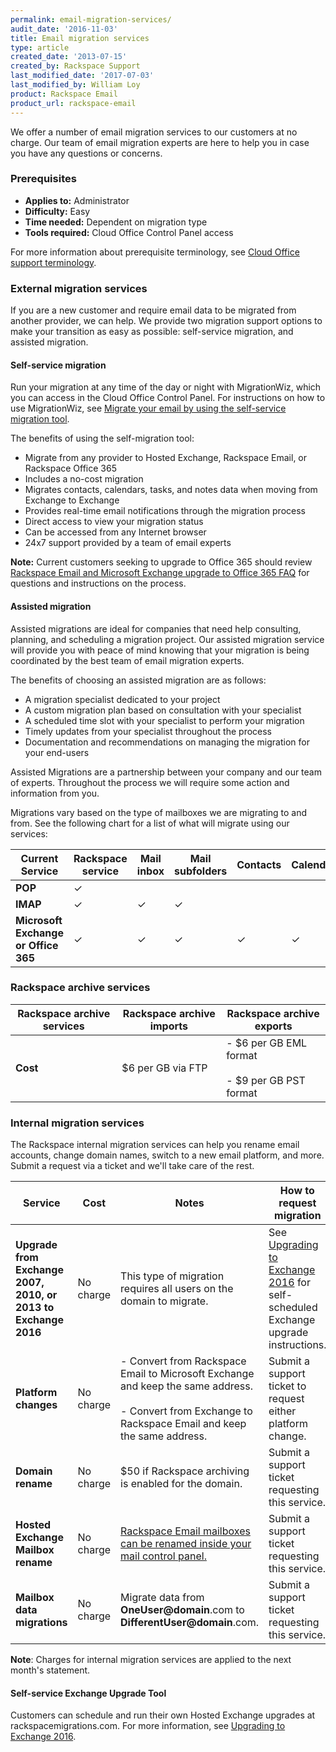 ```yaml
---
permalink: email-migration-services/
audit_date: '2016-11-03'
title: Email migration services
type: article
created_date: '2013-07-15'
created_by: Rackspace Support
last_modified_date: '2017-07-03'
last_modified_by: William Loy
product: Rackspace Email
product_url: rackspace-email
---
```


We offer a number of email migration services to our customers at no
charge. Our team of email migration experts are here to help you in case
you have any questions or concerns.

### Prerequisites

- **Applies to:** Administrator
- **Difficulty:** Easy
- **Time needed:** Dependent on migration type
- **Tools required:** Cloud Office Control Panel access

For more information about prerequisite terminology, see [Cloud Office support terminology](/how-to/cloud-office-support-terminology).

### External migration services

If you are a new customer and require email data to be migrated from another provider, we can help. We provide two migration
support options to make your transition as easy as possible: self-service migration, and assisted migration.

#### Self-service migration

Run your migration at any time of the day or night with MigrationWiz, which you can access in the Cloud Office Control Panel. For instructions on how to use MigrationWiz, see [Migrate your email by using the self-service migration tool](/how-to/migrate-your-email-by-using-the-self-service-migration-tool/).

The benefits of using the self-migration tool:

-   Migrate from any provider to Hosted Exchange, Rackspace Email, or Rackspace Office 365
-   Includes a no-cost migration
-   Migrates contacts, calendars, tasks, and notes data when moving from
    Exchange to Exchange
-   Provides real-time email notifications through the migration process
-   Direct access to view your migration status
-   Can be accessed from any Internet browser
-   24x7 support provided by a team of email experts

**Note:** Current customers seeking to upgrade to Office 365 should review [Rackspace Email and Microsoft Exchange upgrade to Office 365 FAQ](/how-to/upgrade-rackspace-email-and-microsoft-exchange-to-office-365-faq) for questions and instructions on the process.

#### Assisted migration

Assisted migrations are ideal for companies that need help consulting,
planning, and scheduling a migration project. Our assisted migration
service will provide you with peace of mind knowing that your migration
is being coordinated by the best team of email migration experts.

The benefits of choosing an assisted migration are as follows:

-   A migration specialist dedicated to your project
-   A custom migration plan based on consultation with your specialist
-   A scheduled time slot with your specialist to perform your migration
-   Timely updates from your specialist throughout the process
-   Documentation and recommendations on managing the migration for your
    end-users

Assisted Migrations are a partnership between your company and our
team of experts. Throughout the process we will require some action and
information from you.

Migrations vary based on the type of mailboxes we are migrating to and
from. See the following chart for a list of what will migrate using
our services:

| Current Service    | Rackspace service | Mail inbox | Mail subfolders | Contacts | Calendar | Tasks | Notes |
|--------------------|-------------------|------------|-----------------|----------|----------|-------|-------|
| **POP**            |&#10003;           |            |                 |          |          |       |       |
| **IMAP**           | &#10003;          | &#10003;   | &#10003;        |          |          |       |       |
| **Microsoft Exchange or Office 365** | &#10003; | &#10003; | &#10003; | &#10003; | &#10003; | &#10003; | &#10003; |

### Rackspace archive services

| Rackspace archive services | Rackspace archive imports | Rackspace archive exports |
|---|---|---|
|**Cost**| &#36;6 per GB via FTP |  - &#36;6 per GB EML format<br/><br/> - &#36;9 per GB PST format |  


### Internal migration services

The Rackspace internal migration services can help you rename email accounts, change domain names, switch to a new email platform, and more. Submit a request via a ticket and we'll take care of the rest.

| Service | Cost | Notes |How to request migration|
| --- | --- | --- | --- |
| **Upgrade from Exchange 2007, 2010, or 2013 to Exchange 2016** | No charge | This type of migration requires all users on the domain to migrate. | See [Upgrading to Exchange 2016](/how-to/upgrading-to-exchange-2016/) for self-scheduled Exchange upgrade instructions.|
| **Platform changes** | No charge | - Convert from Rackspace Email to Microsoft Exchange and keep the same address.<br/><br/> - Convert from Exchange to Rackspace Email and keep the same address.| Submit a support ticket to request either platform change.|
| **Domain rename** | No charge | $50 if Rackspace archiving is enabled for the domain. | Submit a support ticket requesting this service.|
| **Hosted Exchange Mailbox rename** | No charge | [Rackspace Email  mailboxes can be renamed inside your mail control panel.](/how-to/rename-a-rackspace-email-mailbox/) | Submit a support ticket requesting this service. |
| **Mailbox data migrations** | No charge | Migrate data from **OneUser@domain**.com to **DifferentUser@domain**.com. | Submit a support ticket requesting this service. |

**Note**: Charges for internal migration services are applied to the
next month's statement.

#### Self-service Exchange Upgrade Tool

Customers can schedule and run their own Hosted Exchange upgrades at rackspacemigrations.com. For more information, see [Upgrading to Exchange 2016](/how-to/upgrading-to-exchange-2016/).
